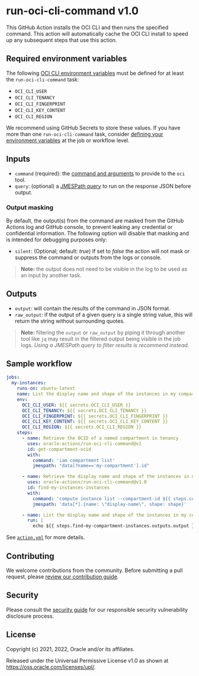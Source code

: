 # run-oci-cli-command v1.0

This GitHub Action installs the OCI CLI and then runs the specified command.
This action will automatically cache the OCI CLI install to speed up any
subsequent steps that use this action.

## Required environment variables

The following [OCI CLI environment variables][1] must be defined for at least
the `run-oci-cli-command` task:

* `OCI_CLI_USER`
* `OCI_CLI_TENANCY`
* `OCI_CLI_FINGERPRINT`
* `OCI_CLI_KEY_CONTENT`
* `OCI_CLI_REGION`

We recommend using GitHub Secrets to store these values. If you have more than
one `run-oci-cli-command` task, consider [defining your environment variables][2] at
the job or workflow level.

## Inputs

* `command` (required): the [command and arguments][3] to provide to the `oci` tool.
* `query`: (optional) a [JMESPath query](http://jmespath.org/) to run on the
  response JSON before output.

### Output masking

By default, the output(s) from the command are masked from the GitHub Actions log
and GitHub console, to prevent leaking any credential or confidential information.
The following option will disable that masking and is intended for debugging
purposes only:

* `silent`: (Optional; default: _true_) If set to _false_ the  action will
  not mask or suppress the command or outputs from the logs or console.

> **Note:** the output does not need to be visible in the log to be used as an
> input by another task.

## Outputs

* `output`: will contain the results of the command in JSON format.
* `raw_output`: if the output of a given query is a single string value, this
  will return the string without surrounding quotes.

> **Note:** filtering the `output` or `raw_output` by piping it through another
> tool like `jq` may result in the filtered output being visible in the job
> logs. _Using a JMESPath query to filter results is recommend instead_.

## Sample workflow

```yaml
jobs:
  my-instances:
    runs-on: ubuntu-latest
    name: List the display name and shape of the instances in my compartment
    env:
      OCI_CLI_USER: ${{ secrets.OCI_CLI_USER }}
      OCI_CLI_TENANCY: ${{ secrets.OCI_CLI_TENANCY }}
      OCI_CLI_FINGERPRINT: ${{ secrets.OCI_CLI_FINGERPRINT }}
      OCI_CLI_KEY_CONTENT: ${{ secrets.OCI_CLI_KEY_CONTENT }}
      OCI_CLI_REGION: ${{ secrets.OCI_CLI_REGION }}
    steps:
      - name: Retrieve the OCID of a named compartment in tenancy
        uses: oracle-actions/run-oci-cli-command@v1
        id: get-compartment-ocid
        with:
          command: 'iam compartment list'
          jmespath: "data[?name=='my-compartment'].id"

      - name: Retrieve the display name and shape of the instances in my compartment
        uses: oracle-actions/run-oci-cli-command@v1.0
        id: find-my-instances-instances
        with:
          command: 'compute instance list --compartment-id ${{ steps.compartment-ocid.get-compartment-ocid.raw_output }}'
          jmespath: 'data[*].{name: \"display-name\", shape: shape}'

      - name: List the display name and shape of the instances in my compartment
        run: |
          echo ${{ steps.find-my-compartment-instances.outputs.output }} | jq .
```

See [`action.yml`](./action.yml) for more details.

## Contributing

We welcome contributions from the community. Before submitting a pull
request, please [review our contribution guide](./CONTRIBUTING.md).

## Security

Please consult the [security guide](./SECURITY.md) for our responsible security
vulnerability disclosure process.

## License

Copyright (c) 2021, 2022, Oracle and/or its affiliates.

Released under the Universal Permissive License v1.0 as shown at
<https://oss.oracle.com/licenses/upl/>.

[1]: https://docs.oracle.com/en-us/iaas/Content/API/SDKDocs/clienvironmentvariables.htm
[2]: https://docs.github.com/en/actions/learn-github-actions/environment-variables
[3]: https://docs.oracle.com/en-us/iaas/tools/oci-cli/3.2.0/oci_cli_docs/
